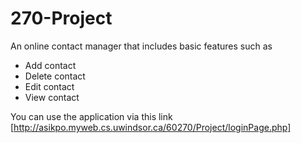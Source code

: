 # 270-Project

An online contact manager that includes basic features such as

- Add contact
- Delete contact
- Edit contact
- View contact


You can use the application via this link [http://asikpo.myweb.cs.uwindsor.ca/60270/Project/loginPage.php]
